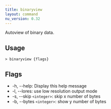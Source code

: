 ```yaml
---
title: binaryview
layout: command
nu_version: 0.32
---
```


Autoview of binary data.

## Usage

```shell
> binaryview {flags}
```

## Flags

- -h, --help: Display this help message
- -l, --lores: use low resolution output mode
- -s, --skip `<integer>`: skip x number of bytes
- -b, --bytes `<integer>`: show y number of bytes
